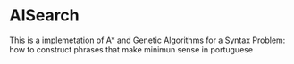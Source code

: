 # AISearch
This is a implemetation of A* and Genetic Algorithms for a Syntax Problem: how to construct phrases that make minimun sense in portuguese

